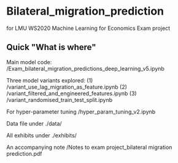 # Bilateral_migration_prediction
for LMU WS2020 Machine Learning for Economics Exam project

## Quick "What is where"

Main model code: 
/Exam_bilateral_migration_predictions_deep_learning_v5.ipynb

Three model variants explored:
(1) /variant_use_lag_migration_as_feature.ipynb
(2) /variant_filtered_and_engineered_features.ipynb 
(3) /variant_randomised_train_test_split.ipynb

For hyper-parameter tuning
/hyper_param_tuning_v2.ipynb

Data file
under ./data/

All exhibits
under ./exhibits/

An accompanying note
/Notes to exam project_bilateral migration prediction.pdf
